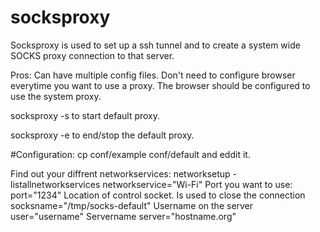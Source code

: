 # socksproxy
Socksproxy is used to set up a ssh tunnel and to create a system wide SOCKS proxy connection to that server.

Pros: Can have multiple config files. Don't need to configure browser everytime you want to use a proxy. The browser should be configured to use the system proxy. 

socksproxy -s to start default proxy.

socksproxy -e to end/stop the default proxy.

#Configuration:
cp conf/example conf/default and eddit it.

Find out your diffrent networkservices: networksetup -listallnetworkservices
networkservice="Wi-Fi"
Port you want to use:
port="1234"
Location of control socket. Is used to close the connection
socksname="/tmp/socks-default"
Username on the server
user="username"
Servername
server="hostname.org"
